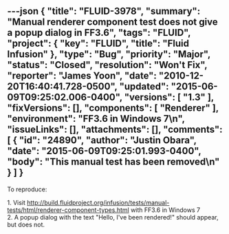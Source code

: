 ---json
{
  "title": "FLUID-3978",
  "summary": "Manual renderer component test does not give a popup dialog in FF3.6",
  "tags": "FLUID",
  "project": {
    "key": "FLUID",
    "title": "Fluid Infusion"
  },
  "type": "Bug",
  "priority": "Major",
  "status": "Closed",
  "resolution": "Won't Fix",
  "reporter": "James Yoon",
  "date": "2010-12-20T16:40:41.728-0500",
  "updated": "2015-06-09T09:25:02.006-0400",
  "versions": [
    "1.3"
  ],
  "fixVersions": [],
  "components": [
    "Renderer"
  ],
  "environment": "FF3.6 in Windows 7\n",
  "issueLinks": [],
  "attachments": [],
  "comments": [
    {
      "id": "24890",
      "author": "Justin Obara",
      "date": "2015-06-09T09:25:01.993-0400",
      "body": "This manual test has been removed\n"
    }
  ]
}
---
To reproduce:

1\. Visit <http://build.fluidproject.org/infusion/tests/manual-tests/html/renderer-component-types.html> with FF3.6 in Windows 7\
2\. A popup dialog with the text "Hello, I've been rendered!" should appear, but does not.

        